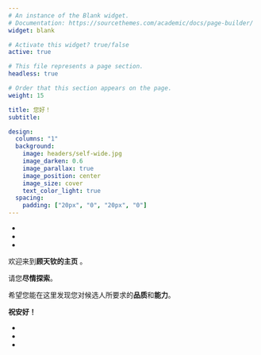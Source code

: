 ```yaml
---
# An instance of the Blank widget.
# Documentation: https://sourcethemes.com/academic/docs/page-builder/
widget: blank

# Activate this widget? true/false
active: true

# This file represents a page section.
headless: true

# Order that this section appears on the page.
weight: 15

title: 您好！
subtitle:

design:
  columns: "1"
  background:
    image: headers/self-wide.jpg
    image_darken: 0.6
    image_parallax: true
    image_position: center
    image_size: cover
    text_color_light: true
  spacing:
    padding: ["20px", "0", "20px", "0"]
---
```

-

-

-

欢迎来到**顾天钦的主页** 。

请您**尽情探索**。

希望您能在这里发现您对候选人所要求的**品质**和**能力**。

**祝安好！**

-

-

-
